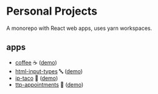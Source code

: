 # Personal Projects

A monorepo with React web apps, uses yarn workspaces.

## apps

- [coffee](apps/coffee) ☕ ([demo](https://coffee.allienx.com))
- [html-input-types](apps/html-input-types) 🔤 ([demo](https://html-input-types.allienx.com))
- [ip-taco](apps/ip-taco) 🌮 ([demo](https://ip-taco.allienx.com))
- [ttp-appointments](apps/ttp-appointments) 🌮 ([demo](https://ttp-appointments.allienx.com))
